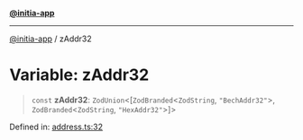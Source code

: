 [**@initia-app**](../types.md)

***

[@initia-app](../types.md) / zAddr32

# Variable: zAddr32

> `const` **zAddr32**: `ZodUnion`\<\[`ZodBranded`\<`ZodString`, `"BechAddr32"`\>, `ZodBranded`\<`ZodString`, `"HexAddr32"`\>\]\>

Defined in: [address.ts:32](https://github.com/hanwong/app-v2/blob/81e68e88090ddc2ab26b9b4b48b4c48725303c75/app/types/address.ts#L32)
